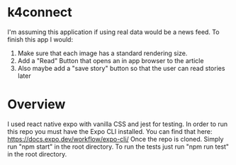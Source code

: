 # k4connect
I'm assuming this application if using real data would be a news feed. 
To finish this app I would: 
  1. Make sure that each image has a standard rendering size. 
  2. Add a "Read" Button that opens an in app browser to the article
  3. Also maybe add a "save story" button so that the user can read stories later

# Overview
I used react native expo with vanilla CSS and jest for testing.
In order to run this repo you must have the Expo CLI installed. You can find that here: https://docs.expo.dev/workflow/expo-cli/
Once the repo is cloned. Simply run "npm start" in the root directory. 
To run the tests just run "npm run test" in the root directory.
